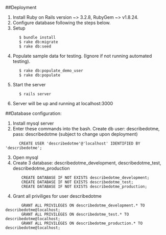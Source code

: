 ##Deployment
1. Install Ruby on Rails version ~> 3.2.8, RubyGem ~> v1.8.24.
2. Configure database following the steps below.
3. Setup
```
      $ bundle install
      $ rake db:migrate
      $ rake db:seed
```

4. Populate sample data for testing. (Ignore if not running automated testing).
```
      $ rake db:populate_demo_user
      $ rake db:populate
```

5. Start the server
```
      $ rails server
```

6. Server will be up and running at localhost:3000


##Database configuration:

1. Install mysql server
2. Enter these commands into the bash.
  Create db user: describedotme, pass: describedotme (subject to change upon deployment)
```
      CREATE USER 'describedotme'@'localhost' IDENTIFIED BY 'describedotme';
```

3. Open mysql
4. Create 3 database: describedotme_development, describedotme_test, describedotme_production
```
       CREATE DATABASE IF NOT EXISTS describedotme_development;
       CREATE DATABASE IF NOT EXISTS describedotme_test;
       CREATE DATABASE IF NOT EXISTS describedotme_production;
```

4. Grant all priviliges for user describedotme
```
       GRANT ALL PRIVILEGES ON describedotme_development.* TO describedotme@localhost;
       GRANT ALL PRIVILEGES ON describedotme_test.* TO describedotme@localhost;
       GRANT ALL PRIVILEGES ON describedotme_production.* TO describedotme@localhost;
```